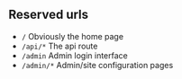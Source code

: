 ## Reserved urls
 - `/` Obviously the home page
 - `/api/*` The api route
 - `/admin` Admin login interface
 - `/admin/*` Admin/site configuration pages

